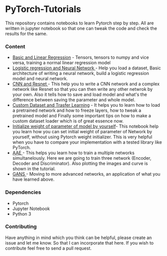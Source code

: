 # PyTorch-Tutorials
This repository contains notebooks to learn Pytorch step by step. All are written in jupyter notebook so that one can tweak the code and check the results for the same.
### Content 
* <a href = "https://github.com/harsh-99/PyTorch-Tutorials/blob/master/Basic%20and%20Linear%20Regression.ipynb">Basic and Linear Regression</a> - Tensors, tensors to numpy and vice versa, training a normal linear regression model
* <a href= "https://github.com/harsh-99/PyTorch-Tutorials/blob/master/Logistic%20regression%20and%20Neural%20Network%20Pratise.ipynb"> Logistic regression and Neural Network </a> - Help you load a dataset, Basic architecture of writing a neural network, build a logistic regression model and neural network. 
* <a href="https://github.com/harsh-99/PyTorch-Tutorials/blob/master/CNN%20and%20ResNet.ipynb"> CNN and Resnet </a> - This help you to write a CNN network and a complex network like Resnet so that you can then write any other netwrok by your own. Also it tells how to save and load model and what's the difference between saving the parameter and whole model.
* <a href= "https://github.com/harsh-99/PyTorch-Tutorials/blob/master/Custom%20dataset%20and%20Transfer%20learning.ipynb"> Custom Dataset and Trasfer Learning</a> - It helps you to learn how to load a pretrained network and how to freeze layers, how to tweak a pretrained model and Finally some important tips on how to make a custom dataset loader which is of great essence now.
* <a href="https://github.com/harsh-99/PyTorch-Tutorials/blob/master/Initialize%20weight%20of%20parameter%20of%20model%20by%20yourself.ipynb"> Initialize weight of parameter of model by yourself</a>- This notebook help you learn how you can set initial weight of parameter of Network by yourself, without using Pytorch weight initializer. This is very helpful when you have to compare your implementation with a tested library like PyTorch. 
* <a href = "https://github.com/harsh-99/PyTorch-Tutorials/blob/master/AAE.ipynb"> AAE </a>- This helps you learn how to train a multiple networks simultanelously. Here we are going to train three network (Encoder, Decoder and Discriminator). Also plotting the images and curve is shown in the tutorial. 
* <a href = "https://github.com/harsh-99/PyTorch-Tutorials/blob/master/GANS.ipynb"> GANS </a>- Moving to more advanced networks, an application of what you have learned above.


### Dependencies
* Pytorch
* Jupyter Notebook
* Python 3
### Contributing
Have anything in mind which you think can be helpful, please create an issue and let me know. So that I can incorporate that here. If you wish to contribute feel free to send a pull request. 
